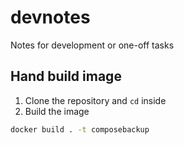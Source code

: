 # devnotes
Notes for development or one-off tasks

## Hand build image
1. Clone the repository and `cd` inside
2. Build the image
```bash
docker build . -t composebackup
```